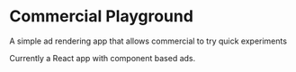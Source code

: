 # Commercial Playground

A simple ad rendering app that allows commercial to try quick experiments

Currently a React app with component based ads.